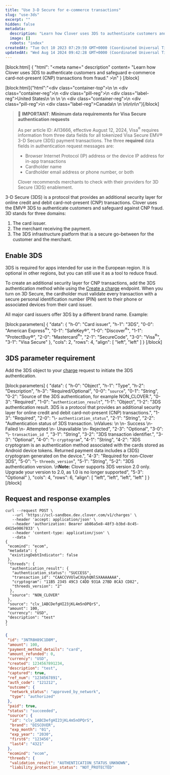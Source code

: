 ```yaml
---
title: "Use 3-D Secure for e-commerce transactions"
slug: "use-3ds"
excerpt: ""
hidden: false
metadata: 
  description: "Learn how Clover uses 3DS to authenticate customers and safeguard e-commerce card-not-present (CNP) transactions from fraud."
  image: []
  robots: "index"
createdAt: "Tue Oct 10 2023 07:29:59 GMT+0000 (Coordinated Universal Time)"
updatedAt: "Wed Aug 14 2024 09:42:28 GMT+0000 (Coordinated Universal Time)"
---
```

[block:html]
{
  "html": "<meta name=\" description\" content= \"Learn how Clover uses 3DS to authenticate customers and safeguard e-commerce card-not-present (CNP) transactions from fraud.\" >\n<!--This topic is part of create a charge API and is for non clover developers and this topic is not part of 3DS commercilization -->"
}
[/block]


[block:html]{"html":"<div class=\"container-top\">\n  <!--United States-->\n  <div class=\"container-reg\">\n    <div class=\"pill-reg\">\n      <div class=\"label-reg\">United States</div>\n    </div>\n  </div>\n  <!--Canada-->\n  <div class=\"container-reg\">\n    <div class=\"pill-reg\">\n      <div class=\"label-reg\">Canada</div>\n    </div>\n  </div>\n</div>\n\n<!--Css-->\n<style>\n.container-top {\n  top: -15px;\n  position: relative;\n  margin-bottom: -5px;\n}\n\n.container-reg {\n  align-items: center;\n  min-width: auto; \n  width: fit-content;\n  text-align: left;\n  overflow: auto;\n  display: inline-block; \n}\n\n/*Pill format REG*/\n.pill-reg {\n  background: #44BB44;\n  border: .5px solid #44BB44;\n  margin-left: 5px;\n  overflow: hidden;\n  display: flex; \n  justify-content: center; \n  align-items: center; \n  border-radius: 10px;\n  height: 1.8rem;\n  margin-top: 10px;\n  margin-bottom: 1.5px; \n  padding: 0 10px; \n}\n\n/*Text FORMAT inside REG pills */\n.pill-reg .label-reg, \n.pill-reg__addon .label-reg \n{\n  font-style: normal;\n  font-weight: normal;\n  font-size: 12px;\n  color: #fff;\n  vertical-align: middle;\n  margin: 0;\n  padding: 0 5px;\n}\n</style>"}[/block]

> 🚧 **IMPORTANT**: **Minimum data requirements for Visa Secure authentication requests**
> 
> As per article ID: AI13666, effective August 12, 2024, Visa<sup>®</sup> requires information from three data fields for all tokenized Visa Secure EMV® 3-D Secure (3DS) payment transactions. The three **required** data fields in authentication request messages are:
> 
> - Browser Internet Protocol (IP) address or the device IP address for in-app transactions
> - Cardholder name
> - Cardholder email address or phone number, or both
> 
> Clover recommends merchants to check with their providers for 3D Secure (3DS) enablement.

3-D Secure (3DS) is a protocol that provides an additional security layer for online credit and debit card-not-present (CNP) transactions. Clover uses the EMV® 3DS to authenticate customers and safeguard against CNP fraud. 3D stands for three domains:

1. The card issuer.
2. The merchant receiving the payment.
3. The 3DS infrastructure platform that is a secure go-between for the customer and the merchant.

## Enable 3DS

3DS is required for apps intended for use in the European region. It is optional in other regions, but you can still use it as a tool to reduce fraud. 

To create an additional security layer for CNP transactions, add the 3DS authentication method while using the [Create a charge](https://docs.clover.com/reference/createcharge) endpoint. When you turn on 3D Secure, the cardholder must validate every transaction with a secure personal identification number (PIN) sent to their phone or associated devices from their card issuer.

All major card issuers offer 3DS by a different brand name. Example:

[block:parameters]
{
  "data": {
    "h-0": "Card issuer",
    "h-1": "3DS",
    "0-0": "American Express<sup>®</sup>",
    "0-1": "SafeKey®",
    "1-0": "Discover<sup>®</sup>",
    "1-1": "ProtectBuy®",
    "2-0": "Mastercard<sup>®</sup>",
    "2-1": "SecureCode",
    "3-0": "Visa<sup>®</sup>",
    "3-1": "Visa Secure"
  },
  "cols": 2,
  "rows": 4,
  "align": [
    "left",
    "left"
  ]
}
[/block]


## 3DS parameter requirement

Add the 3DS object to your [charge](https://docs.clover.com/reference/createcharge) request to initiate the 3DS authentication.

[block:parameters]
{
  "data": {
    "h-0": "Object",
    "h-1": "Type",
    "h-2": "Description",
    "h-3": "Required/Optional",
    "0-0": "`source`",
    "0-1": "String",
    "0-2": "Source of the 3DS authentication, for example NON_CLOVER.",
    "0-3": "Required",
    "1-0": "`authentication_result`",
    "1-1": "Object",
    "1-2": "3DS authentication result. 3DS is a protocol that provides an additional security layer for online credit and debit card-not-present (CNP) transactions.",
    "1-3": "Required",
    "2-0": "\\-  `authentication_status`",
    "2-1": "String",
    "2-2": "Authentication status of 3DS transaction.  \nValues:  \n  \n- Success  \n- Failed  \n- Attempted  \n- Unavailable  \n- Rejected",
    "2-3": "Optional",
    "3-0": "\\- `transaction_id `",
    "3-1": "String",
    "3-2": "3DS transaction identifier.",
    "3-3": "Optional",
    "4-0": "\\- `cryptogram`",
    "4-1": "String",
    "4-2": "3DS cryptogram is an authentication method associated with the cards stored as Android device tokens. Returned payment data includes a (3DS) cryptogram generated on the device.",
    "4-3": "Required for non-Clover 3DS",
    "5-0": "\\- `threeds_version`",
    "5-1": "String",
    "5-2": "3DS authentication version.  \n**Note:** Clover supports 3DS version 2.0 only. Upgrade your version to 2.0, as 1.0 is no longer supported",
    "5-3": "Optional"
  },
  "cols": 4,
  "rows": 6,
  "align": [
    "left",
    "left",
    "left",
    "left"
  ]
}
[/block]


## Request and response examples

```curl
curl --request POST \
   --url 'https://scl-sandbox.dev.clover.com/v1/charges' \
   --header 'accept: application/json' \
   --header 'authorization: Bearer ab86a5e8-48f3-b3bd-8c45-d415e9867833' \
   --header 'content-type: application/json' \
   --data '
{
 "ecomind": "ecom",
 "metadata": {
  "existingDebtIndicator": false
 },
 "threeds": {
  "authentication_result": {
   "authentication_status": "SUCCESS",
   "transaction_id": "CAACCVVUlwCXUyhQNlSXAAAAAAA",
   "cryptogram": "11B5 2345 49C3 C4DD 931A 27BD 8CA3 CD82",
   "threeds_version": "2"
  },
  "source": "NON_CLOVER"
 },
 "source": "clv_1ABCDefgHI23jKL4m5nOPQrS",
 "amount": 100,
 "currency": "USD",
 "description": "test"
}
‘
```
```json
{
 "id": "3NTR8H89C1D8M", 
 "amount": 100,
 "payment_method_details": "card",
 "amount_refunded": 0,
 "currency": "USD",
 "created": 1234567891234,
 "description": "test",
 "captured": true,
 "ref_num": "1234567891",
 "auth_code": "121212",
 "outcome": {
  "network_status": "approved_by_network",
  "type": "authorized"
 },
 "paid": true,
 "status": "succeeded",
 "source": {
  "id": "clv_1ABCDefgHI23jKL4m5nOPQrS",
  "brand": "DISCOVER",
  "exp_month": "01",
  "exp_year": "2030",
  "first6": "123456",
  "last4": "4321"
 },
 "ecomind": "ecom",
 "threeds": {
  "validation_result": "AUTHENTICATION_STATUS_UNKNOWN",
  "liability_protection_status": "NOT_PROTECTED"

```
